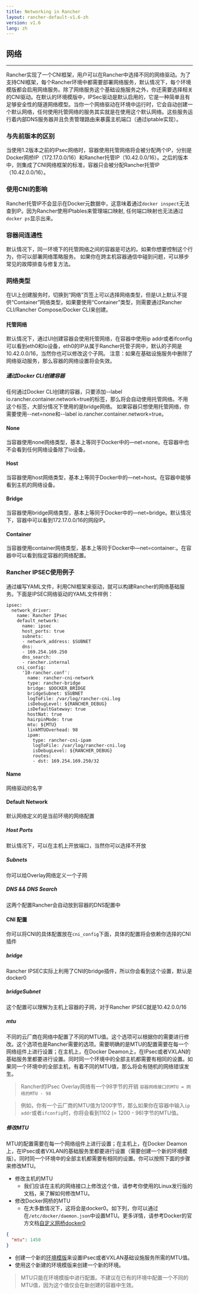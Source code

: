 ```yaml
---
title: Networking in Rancher
layout: rancher-default-v1.6-zh
version: v1.6
lang: zh
---
```


## 网络
---
Rancher实现了一个CNI框架，用户可以在Rancher中选择不同的网络驱动。为了支持CNI框架，每个Rancher环境中都需要部署网络服务，默认情况下，每个环境模版都会启用网络服务。除了网络服务这个基础设施服务之外，你还需要选择相关的CNI驱动。在默认的环境模版中，IPSec驱动是默认启用的，它是一种简单且有足够安全性的隧道网络模型。当你一个网络驱动在环境中运行时，它会自动创建一个默认网络，任何使用托管网络的服务其实就是在使用这个默认网络。这些服务运行着内部DNS服务器并且负责管理路由来暴露主机端口（通过iptable实现）。

### 与先前版本的区别
当使用1.2版本之前的IPsec网络时，容器使用托管网络将会被分配两个IP，分别是Docker网桥IP（172.17.0.0/16）和Rancher托管IP（10.42.0.0/16）。之后的版本中，则集成了CNI网络框架的标准，容器只会被分配Rancher托管IP（10.42.0.0/16）。

### 使用CNI的影响
Rancher托管IP不会显示在Docker元数据中，这意味着通过`docker inspect`无法查到IP。因为Rancher使用IPtables来管理端口映射, 任何端口映射也无法通过`docker ps`显示出来。

### 容器间连通性
默认情况下，同一环境下的托管网络之间的容器是可达的。如果你想要控制这个行为，你可以部署网络策略服务。
如果你在跨主机容器通信中碰到问题，可以移步常见的故障排查与修复方法。

### 网络类型
在UI上创建服务时，切换到“网络”页签上可以选择网络类型，但是UI上默认不提供“Container”网络类型，如果要使用“Container”类型，则需要通过Rancher CLI/Rancher Compose/Docker CLI来创建。

#### 托管网络
默认情况下，通过UI创建容器会使用托管网络，在容器中使用ip addr或者ifconfig可以看到eth0和lo设备，eth0的IP从属于Rancher托管子网中，默认的子网是10.42.0.0/16，当然你也可以修改这个子网。
注意：如果在基础设施服务中删除了网络驱动服务，那么容器的网络设置将会失效。

##### 通过Docker CLI创建容器
任何通过Docker CLI创建的容器，只要添加--label io.rancher.container.network=true的标签，那么将会自动使用托管网络。不用这个标签，大部分情况下使用的是bridge网络。
如果容器只想使用托管网络，你需要使用--net=none和--label io.rancher.container.network=true。

#### None
当容器使用none网络类型，基本上等同于Docker中的—net=none。在容器中也不会看到任何网络设备除了lo设备。

#### Host
当容器使用host网络类型，基本上等同于Docker中的—net=host。在容器中能够看到主机的网络设备。

#### Bridge
当容器使用bridge网络类型，基本上等同于Docker中的—net=bridge。默认情况下，容器中可以看到172.17.0.0/16的网段IP。

#### Container
当容器使用container网络类型，基本上等同于Docker中—net=container:<CONTAINER>。在容器中可以看到指定容器的网络配置。

### Rancher IPSEC使用例子
通过编写YAML文件，利用CNI框架来驱动，就可以构建Rancher的网络基础服务。下面是IPSEC网络驱动的YAML文件样例：
```
ipsec:
  network_driver:
    name: Rancher IPsec
    default_network:
      name: ipsec
      host_ports: true
      subnets:
      - network_address: $SUBNET
      dns:
      - 169.254.169.250
      dns_search:
      - rancher.internal
    cni_config:
      '10-rancher.conf':
        name: rancher-cni-network
        type: rancher-bridge
        bridge: $DOCKER_BRIDGE
        bridgeSubnet: $SUBNET
        logToFile: /var/log/rancher-cni.log
        isDebugLevel: ${RANCHER_DEBUG}
        isDefaultGateway: true
        hostNat: true
        hairpinMode: true
        mtu: ${MTU}
        linkMTUOverhead: 98
        ipam:
          type: rancher-cni-ipam
          logToFile: /var/log/rancher-cni.log
          isDebugLevel: ${RANCHER_DEBUG}
          routes:
          - dst: 169.254.169.250/32
```

#### Name
网络驱动的名字

#### Default Network
默认网络定义的是当前环境的网络配置

##### Host Ports
默认情况下，可以在主机上开放端口，当然你可以选择不开放

##### Subnets
你可以给Overlay网络定义一个子网

##### DNS && DNS Search
这两个配置Rancher会自动放到容器的DNS配置中

#### CNI 配置
你可以将CNI的具体配置放在`cni_config`下面，具体的配置将会依赖你选择的CNI插件

##### bridge
Rancher IPSEC实际上利用了CNI的bridge插件，所以你会看到这个设置，默认是docker0

##### bridgeSubnet
这个配置可以理解为主机上容器的子网，对于Rancher IPSEC就是10.42.0.0/16

##### mtu

不同的云厂商在网络中配置了不同的MTU值。这个选项可以根据你的需要进行修改。这个选项也是Rancher需要的选项。需要明确的是MTU的配置需要在每一个网络组件上进行设置；在主机上，在Docker Deamon上，在IPsec或者VXLAN的基础服务里都要进行设置。同时同一个环境中的全部主机都需要有相同的设置。如果同一个环境中的全部主机，有着不同的MTU值，那么将会有随机的网络错误发生。

> Rancher的IPsec Overlay网络有一个98字节的开销
> `容器网络接口的MTU = 网络的MTU - 98`

> 例如，你有一个云厂商的MTU值为1200字节，那么如果你在容器中输入`ip addr`或者`ifconfig`时，你将会看到1102 (= 1200 - 98)字节的MTU值。

##### 修改MTU

MTU的配置需要在每一个网络组件上进行设置；在主机上，在Docker Deamon上，在IPsec或者VXLAN的基础服务里都要进行设置（需要创建一个新的环境模版）。同时同一个环境中的全部主机都需要有相同的设置。你可以按照下面的步骤来修改MTU。

* 修改主机的MTU
  * 我们应该在主机的网络接口上修改这个值，请参考你使用的Linux发行版的文档，来了解如何修改MTU。
* 修改Docker网桥的MTU
  * 在大多数情况下，这将会是docker0。如下列，你可以通过在`/etc/docker/daemon.json`中设置MTU。更多详情，请参考Docker的官方文档[自定义网桥docker0](https://docs.docker.com/engine/userguide/networking/default_network/custom-docker0/)

```json
{
  "mtu": 1450
}
```

* 创建一个新的[环境模版]({{site.baseurl}}/rancher/{{page.version}}/{{page.lang}}/environments/#什么是环境模版)来设置IPsec或者VXLAN基础设施服务所需的MTU值。
* 使用这个新建的环境模版来创建一个新的环境。

> MTU只能在环境模版中进行配置。不建议在已有的环境中配置一个不同的MTU值，因为这个值仅会在新创建的容器中生效。
